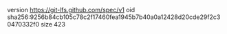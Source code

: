 version https://git-lfs.github.com/spec/v1
oid sha256:9256b84cb105c78c2f17460fea1945b7b40a0a12428d20cde29f2c30470332f0
size 423
